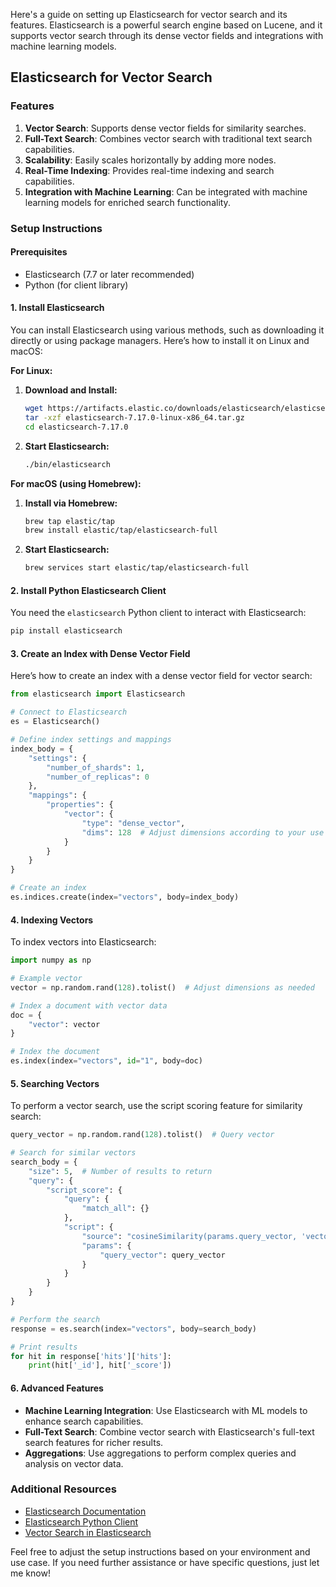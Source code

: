 Here's a guide on setting up Elasticsearch for vector search and its features. Elasticsearch is a powerful search engine based on Lucene, and it supports vector search through its dense vector fields and integrations with machine learning models.

## Elasticsearch for Vector Search

### Features

1. **Vector Search**: Supports dense vector fields for similarity searches.
2. **Full-Text Search**: Combines vector search with traditional text search capabilities.
3. **Scalability**: Easily scales horizontally by adding more nodes.
4. **Real-Time Indexing**: Provides real-time indexing and search capabilities.
5. **Integration with Machine Learning**: Can be integrated with machine learning models for enriched search functionality.

### Setup Instructions

#### Prerequisites

- Elasticsearch (7.7 or later recommended)
- Python (for client library)

#### 1. Install Elasticsearch

You can install Elasticsearch using various methods, such as downloading it directly or using package managers. Here’s how to install it on Linux and macOS:

**For Linux:**

1. **Download and Install:**
   ```bash
   wget https://artifacts.elastic.co/downloads/elasticsearch/elasticsearch-7.17.0-linux-x86_64.tar.gz
   tar -xzf elasticsearch-7.17.0-linux-x86_64.tar.gz
   cd elasticsearch-7.17.0
   ```

2. **Start Elasticsearch:**
   ```bash
   ./bin/elasticsearch
   ```

**For macOS (using Homebrew):**

1. **Install via Homebrew:**
   ```bash
   brew tap elastic/tap
   brew install elastic/tap/elasticsearch-full
   ```

2. **Start Elasticsearch:**
   ```bash
   brew services start elastic/tap/elasticsearch-full
   ```

#### 2. Install Python Elasticsearch Client

You need the `elasticsearch` Python client to interact with Elasticsearch:

```bash
pip install elasticsearch
```

#### 3. Create an Index with Dense Vector Field

Here’s how to create an index with a dense vector field for vector search:

```python
from elasticsearch import Elasticsearch

# Connect to Elasticsearch
es = Elasticsearch()

# Define index settings and mappings
index_body = {
    "settings": {
        "number_of_shards": 1,
        "number_of_replicas": 0
    },
    "mappings": {
        "properties": {
            "vector": {
                "type": "dense_vector",
                "dims": 128  # Adjust dimensions according to your use case
            }
        }
    }
}

# Create an index
es.indices.create(index="vectors", body=index_body)
```

#### 4. Indexing Vectors

To index vectors into Elasticsearch:

```python
import numpy as np

# Example vector
vector = np.random.rand(128).tolist()  # Adjust dimensions as needed

# Index a document with vector data
doc = {
    "vector": vector
}

# Index the document
es.index(index="vectors", id="1", body=doc)
```

#### 5. Searching Vectors

To perform a vector search, use the script scoring feature for similarity search:

```python
query_vector = np.random.rand(128).tolist()  # Query vector

# Search for similar vectors
search_body = {
    "size": 5,  # Number of results to return
    "query": {
        "script_score": {
            "query": {
                "match_all": {}
            },
            "script": {
                "source": "cosineSimilarity(params.query_vector, 'vector') + 1.0",
                "params": {
                    "query_vector": query_vector
                }
            }
        }
    }
}

# Perform the search
response = es.search(index="vectors", body=search_body)

# Print results
for hit in response['hits']['hits']:
    print(hit['_id'], hit['_score'])
```

#### 6. Advanced Features

- **Machine Learning Integration**: Use Elasticsearch with ML models to enhance search capabilities.
- **Full-Text Search**: Combine vector search with Elasticsearch's full-text search features for richer results.
- **Aggregations**: Use aggregations to perform complex queries and analysis on vector data.

### Additional Resources

- [Elasticsearch Documentation](https://www.elastic.co/guide/en/elasticsearch/reference/current/index.html)
- [Elasticsearch Python Client](https://elasticsearch-py.readthedocs.io/en/latest/)
- [Vector Search in Elasticsearch](https://www.elastic.co/guide/en/elasticsearch/reference/current/dense-vector.html)

Feel free to adjust the setup instructions based on your environment and use case. If you need further assistance or have specific questions, just let me know!